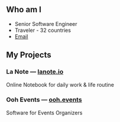 ## Who am I

- Senior Software Engineer
- Traveler - 32 countries
- [Email](mailto:work@safonovklim.rocks)

## My Projects

### La Note — [lanote.io](https://lanote.io)

Online Notebook for daily work & life routine


### Ooh Events — [ooh.events](https://ooh.events)

Software for Events Organizers
